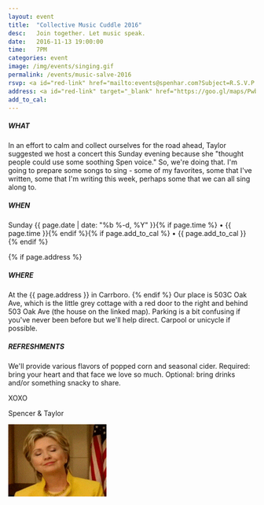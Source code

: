 ```yaml
---
layout: event
title:  "Collective Music Cuddle 2016"
desc:   Join together. Let music speak.
date:   2016-11-13 19:00:00
time:   7PM
categories: event
image: /img/events/singing.gif
permalink: /events/music-salve-2016
rsvp: <a id="red-link" href="mailto:events@spenhar.com?Subject=R.S.V.P.%20for%20Show%20and%20Tell%202016&Body=Yohoo%21%0A%0AI%27ll%20be%20there%20with%20%5B%20X%20%5D%20guests%20and%20bells%20on.%20%0A%0Aor%0A%0AI%27m%20unable%20to%20make%20your%20object%20event%20and%20this%20deeply%20saddens%20me.%20Xoxo">r.s.v.p.</A>
address: <a id="red-link" target="_blank" href="https://goo.gl/maps/PwbWEdaaQzt">little cottage</a>
add_to_cal:
---
```


##### WHAT
In an effort to calm and collect ourselves for the road ahead, Taylor suggested we host a concert this Sunday evening because she "thought people could use some soothing Spen voice." So, we're doing that. I'm going to prepare some songs to sing - some of my favorites, some that I've written, some that I'm writing this week, perhaps some that we can all sing along to.

##### WHEN
Sunday {{ page.date | date: "%b %-d, %Y" }}{% if page.time %} • {{ page.time }}{% endif %}{% if page.add_to_cal %} • {{ page.add_to_cal }}{% endif %}

{% if page.address %}
##### WHERE
At the {{ page.address }} in Carrboro. {% endif %}
Our place is 503C Oak Ave, which is the little grey cottage with a red door to the right and behind 503 Oak Ave (the house on the linked map). Parking is a bit confusing if you've never been before but we'll help direct. Carpool or unicycle if possible.

##### REFRESHMENTS
We'll provide various flavors of popped corn and seasonal cider. Required: bring your heart and that face we love so much. Optional: bring drinks and/or something snacky to share.

XOXO

Spencer & Taylor

![](/img/events/hillary.gif)
